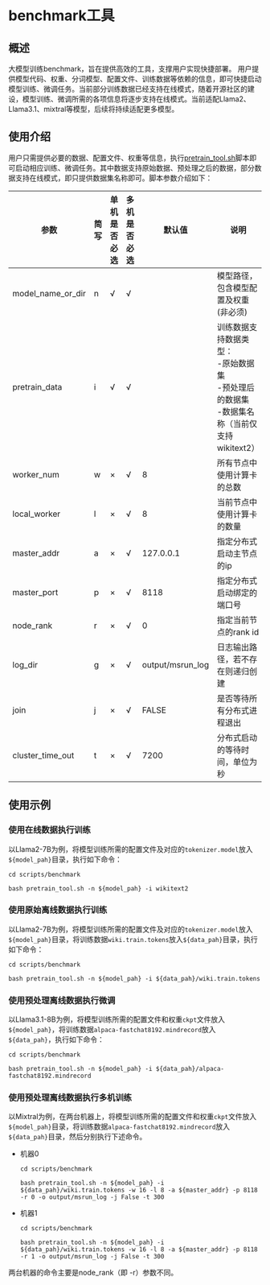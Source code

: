 # benchmark工具

## 概述

大模型训练benchmark，旨在提供高效的工具，支撑用户实现快捷部署。
用户提供模型代码、权重、分词模型、配置文件、训练数据等依赖的信息，即可快捷启动模型训练、微调任务。当前部分训练数据已经支持在线模式，随着开源社区的建设，模型训练、微调所需的各项信息将逐步支持在线模式。当前适配Llama2、Llama3.1、mixtral等模型，后续将持续适配更多模型。

## 使用介绍

用户只需提供必要的数据、配置文件、权重等信息，执行[pretrain_tool.sh](https://gitee.com/mindspore/mindformers/blob/dev/scripts/benchmark/pretrain_tool.sh)脚本即可启动相应训练、微调任务。其中数据支持原始数据、预处理之后的数据，部分数据支持在线模式，即只提供数据集名称即可。脚本参数介绍如下：

| 参数              | 简写 | 单机是否必选 | 多机是否必选 | 默认值           | 说明                                                         |
| ----------------- | ---- | ------------ | ------------ | ---------------- | ------------------------------------------------------------ |
| model_name_or_dir | n    | √            | √            |                  | 模型路径，包含模型配置及权重(非必须)                         |
| pretrain_data     | i    | √            | √            |                  | 训练数据支持数据类型：<br>-原始数据集<br>-预处理后的数据集<br>-数据集名称（当前仅支持wikitext2） |
| worker_num        | w    | ×            | √            | 8                | 所有节点中使用计算卡的总数                                   |
| local_worker      | l    | ×            | √            | 8                | 当前节点中使用计算卡的数量                                   |
| master_addr       | a    | ×            | √            | 127.0.0.1        | 指定分布式启动主节点的ip                                     |
| master_port       | p    | ×            | √            | 8118             | 指定分布式启动绑定的端口号                                   |
| node_rank         | r    | ×            | √            | 0                | 指定当前节点的rank id                                        |
| log_dir           | g    | ×            | √            | output/msrun_log | 日志输出路径，若不存在则递归创建                             |
| join              | j    | ×            | √            | FALSE            | 是否等待所有分布式进程退出                                   |
| cluster_time_out  | t    | ×            | √            | 7200             | 分布式启动的等待时间，单位为秒                               |

## 使用示例

### 使用在线数据执行训练

以Llama2-7B为例，将模型训练所需的配置文件及对应的`tokenizer.model`放入`${model_pah}`目录，执行如下命令：

```shell
cd scripts/benchmark

bash pretrain_tool.sh -n ${model_pah} -i wikitext2
```

### 使用原始离线数据执行训练

以Llama2-7B为例，将模型训练所需的配置文件及对应的`tokenizer.model`放入`${model_pah}`目录，将训练数据`wiki.train.tokens`放入`${data_pah}`目录，执行如下命令：

```shell
cd scripts/benchmark

bash pretrain_tool.sh -n ${model_pah} -i ${data_pah}/wiki.train.tokens
```

### 使用预处理离线数据执行微调

以Llama3.1-8B为例，将模型训练所需的配置文件和权重`ckpt`文件放入`${model_pah}`，将训练数据`alpaca-fastchat8192.mindrecord`放入`${data_pah}`，执行如下命令：

```shell
cd scripts/benchmark

bash pretrain_tool.sh -n ${model_pah} -i ${data_pah}/alpaca-fastchat8192.mindrecord
```

### 使用预处理离线数据执行多机训练

以Mixtral为例，在两台机器上，将模型训练所需的配置文件和权重`ckpt`文件放入`${model_pah}`目录，将训练数据`alpaca-fastchat8192.mindrecord`放入`${data_pah}`目录，然后分别执行下述命令。

* 机器0

  ```shell
  cd scripts/benchmark

  bash pretrain_tool.sh -n ${model_pah} -i ${data_pah}/wiki.train.tokens -w 16 -l 8 -a ${master_addr} -p 8118 -r 0 -o output/msrun_log -j False -t 300
  ```

* 机器1

  ```shell
  cd scripts/benchmark

  bash pretrain_tool.sh -n ${model_pah} -i ${data_pah}/wiki.train.tokens -w 16 -l 8 -a ${master_addr} -p 8118 -r 1 -o output/msrun_log -j False -t 300
  ```

两台机器的命令主要是node_rank（即 -r）参数不同。
